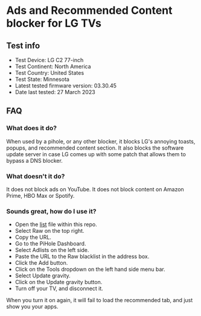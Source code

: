 # Ads and Recommended Content blocker for LG TVs

## Test info

- Test Device: LG C2 77-inch
- Test Continent: North America
- Test Country: United States
- Test State: Minnesota
- Latest tested firmware version: 03.30.45
- Date last tested: 27 March 2023

## FAQ

### What does it do?

When used by a pihole, or any other blocker, it blocks LG's annoying toasts, popups, and recommended content section.
It also blocks the software update server in case LG comes up with some patch that allows them to bypass a DNS blocker.

### What doesn't it do?

It does not block ads on YouTube. It does not block content on Amazon Prime, HBO Max or Spotify.

### Sounds great, how do I use it?

- Open the [list](https://github.com/TheShawnMiranda/LG-TV-Ad-Block/blob/master/list) file within this repo.
- Select Raw on the top right.
- Copy the URL.
- Go to the PiHole Dashboard.
- Select Adlists on the left side.
- Paste the URL to the Raw blacklist in the address box.
- Click the Add button.
- Click on the Tools dropdown on the left hand side menu bar.
- Select Update gravity.
- Click on the Update gravity button.
- Turn off your TV, and disconnect it.

When you turn it on again, it will fail to load the recommended tab, and just show you your apps.
